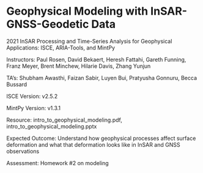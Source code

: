 # Geophysical Modeling with InSAR-GNSS-Geodetic Data
2021 InSAR Processing and Time-Series Analysis for Geophysical Applications: ISCE, ARIA-Tools, and MintPy

Instructors: Paul Rosen, David Bekaert, Heresh Fattahi, Gareth Funning, Franz Meyer, Brent Minchew, Hilarie Davis, Zhang Yunjun

TA’s: Shubham Awasthi, Faizan Sabir, Luyen Bui, Pratyusha Gonnuru, Becca Bussard

ISCE Version: v2.5.2

MintPy Version: v1.3.1

Resource: intro_to_geophysical_modeling.pdf, intro_to_geophysical_modeling.pptx

Expected Outcome: Understand how geophysical processes affect surface deformation and what that deformation looks like in InSAR and GNSS observations

Assessment: Homework #2 on modeling
